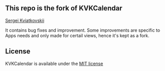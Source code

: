 ## This repo is the fork of KVKCalendar
[Sergei Kviatkovskii](https://github.com/kvyatkovskys)

It contains bug fixes and improvement. Some improvements are specific to Apps needs and only made for certail views, hence it's kept as a fork.



## License

KVKCalendar is available under the [MIT license](https://github.com/kvyatkovskys/KVKCalendar/blob/master/LICENSE.md)
